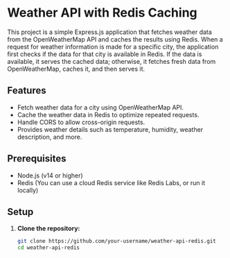 # Weather API with Redis Caching

This project is a simple Express.js application that fetches weather data from the OpenWeatherMap API and caches the results using Redis. When a request for weather information is made for a specific city, the application first checks if the data for that city is available in Redis. If the data is available, it serves the cached data; otherwise, it fetches fresh data from OpenWeatherMap, caches it, and then serves it.

## Features

- Fetch weather data for a city using OpenWeatherMap API.
- Cache the weather data in Redis to optimize repeated requests.
- Handle CORS to allow cross-origin requests.
- Provides weather details such as temperature, humidity, weather description, and more.

## Prerequisites

- Node.js (v14 or higher)
- Redis (You can use a cloud Redis service like Redis Labs, or run it locally)

## Setup

1. **Clone the repository:**

   ```bash
   git clone https://github.com/your-username/weather-api-redis.git
   cd weather-api-redis
